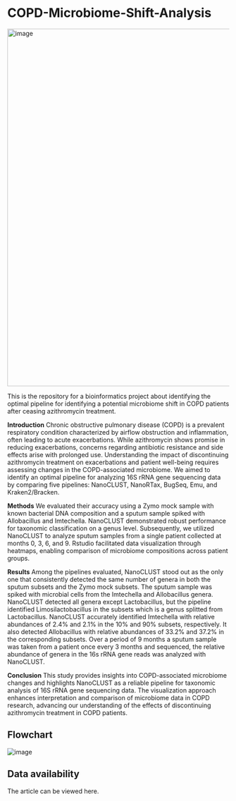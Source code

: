 # COPD-Microbiome-Shift-Analysis
<img width="812" alt="image" src="https://github.com/BirgitRijvers/COPD-Microbiome-Shift-Analysis/assets/126883391/ef7643ec-7762-463c-a389-09d1efb31ee2">


This is the repository for a bioinformatics project about identifying the optimal pipeline for identifying a potential microbiome shift in COPD patients after ceasing azithromycin treatment.


**Introduction** 
Chronic obstructive pulmonary disease (COPD) is a prevalent respiratory condition characterized by airflow obstruction and inflammation, often leading to acute exacerbations. While azithromycin shows promise in reducing exacerbations, concerns regarding antibiotic resistance and side effects arise with prolonged use. Understanding the impact of discontinuing azithromycin treatment on exacerbations and patient well-being requires assessing changes in the COPD-associated microbiome. We aimed to identify an optimal pipeline for analyzing 16S rRNA gene sequencing data by comparing five pipelines: NanoCLUST, NanoRTax, BugSeq, Emu, and Kraken2/Bracken. 

**Methods**
We evaluated their accuracy using a Zymo mock sample with known bacterial DNA composition and a sputum sample spiked with Allobacillus and Imtechella. NanoCLUST demonstrated robust performance for taxonomic classification on a genus level. Subsequently, we utilized NanoCLUST to analyze sputum samples from a single patient collected at months 0, 3, 6, and 9. Rstudio facilitated data visualization through heatmaps, enabling comparison of microbiome compositions across patient groups. 

**Results**
Among the pipelines evaluated, NanoCLUST stood out as the only one that consistently detected the same number of genera in both the sputum subsets and the Zymo mock subsets. The sputum sample was spiked with microbial cells from the Imtechella and Allobacillus genera. NanoCLUST detected all genera except Lactobacillus, but the pipeline identified Limosilactobacillus in the subsets which is a genus splitted from Lactobacillus. NanoCLUST accurately identified Imtechella with relative abundances of 2.4% and 2.1% in the 10% and 90% subsets, respectively. It also detected Allobacillus with relative abundances of 33.2% and 37.2% in the corresponding subsets. Over a period of 9 months a sputum sample was taken from a patient once every 3 months and sequenced, the relative abundance of genera in the 16s rRNA gene reads was analyzed with NanoCLUST. 

**Conclusion**
This study provides insights into COPD-associated microbiome changes and highlights NanoCLUST as a reliable pipeline for taxonomic analysis of 16S rRNA gene sequencing data. The visualization approach enhances interpretation and comparison of microbiome data in COPD research, advancing our understanding of the effects of discontinuing azithromycin treatment in COPD patients. 

## Flowchart

![image](https://github.com/BirgitRijvers/COPD-Microbiome-Shift-Analysis/assets/126883391/7999909e-337b-47f2-9560-73929772dbb3)

## Data availability
The article can be viewed here. 
